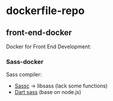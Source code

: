 # dockerfile-repo

## front-end-docker
Docker for Front End Development:

### Sass-docker
Sass compiler:
* [Sassc](libsass-docker) -> libsass (lack some functions)
* [Dart sass](dart-sass-docker) (base on node.js)